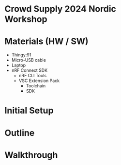 # Crowd Supply 2024 Nordic Workshop 

# Materials (HW / SW)
- Thingy:91
- Micro-USB cable
- Laptop
- nRF Connect SDK
    - nRF CLI Tools
    - VSC Extension Pack
        - Toolchain
        - SDK

# Initial Setup

# Outline

# Walkthrough